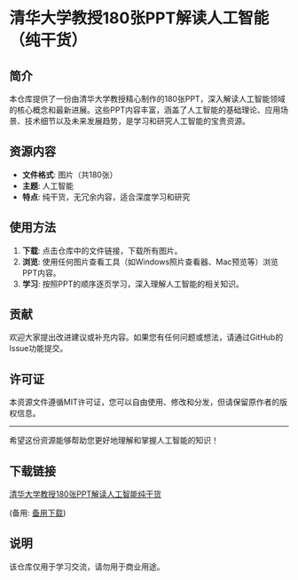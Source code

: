 # 清华大学教授180张PPT解读人工智能（纯干货）

## 简介

本仓库提供了一份由清华大学教授精心制作的180张PPT，深入解读人工智能领域的核心概念和最新进展。这些PPT内容丰富，涵盖了人工智能的基础理论、应用场景、技术细节以及未来发展趋势，是学习和研究人工智能的宝贵资源。

## 资源内容

- **文件格式**: 图片（共180张）
- **主题**: 人工智能
- **特点**: 纯干货，无冗余内容，适合深度学习和研究

## 使用方法

1. **下载**: 点击仓库中的文件链接，下载所有图片。
2. **浏览**: 使用任何图片查看工具（如Windows照片查看器、Mac预览等）浏览PPT内容。
3. **学习**: 按照PPT的顺序逐页学习，深入理解人工智能的相关知识。

## 贡献

欢迎大家提出改进建议或补充内容。如果您有任何问题或想法，请通过GitHub的Issue功能提交。

## 许可证

本资源文件遵循MIT许可证，您可以自由使用、修改和分发，但请保留原作者的版权信息。

---

希望这份资源能够帮助您更好地理解和掌握人工智能的知识！

## 下载链接
[清华大学教授180张PPT解读人工智能纯干货](https://pan.quark.cn/s/ea4ca09a49eb) 

(备用: [备用下载](https://pan.baidu.com/s/1mQMfUHyU8CVvNFHvFlu0Nw?pwd=1234))

## 说明

该仓库仅用于学习交流，请勿用于商业用途。
